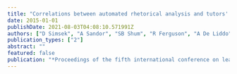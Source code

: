 ```yaml
---
title: "Correlations between automated rhetorical analysis and tutors' grades on student essays"
date: 2015-01-01
publishDate: 2021-08-03T04:08:10.571991Z
authors: ["D Simsek", "A Sandor", "SB Shum", "R Ferguson", "A De Liddo", "D Whitelock"]
publication_types: ["2"]
abstract: ""
featured: false
publication: "*Proceedings of the fifth international conference on learning analytics and …*"
---
```


